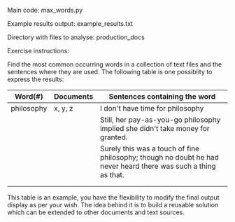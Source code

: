 
Main code: max_words.py  

Example results output: example_results.txt  

Directory with files to analyse: production_docs  


Exercise instructions:

Find the most common occurring words in a collection of text files and the sentences where they are used. The following table is one possiblity to express the results:



| Word(#)    | Documents | Sentences containing the word                                                                                                                                                                                                    |
|------------|-----------|----------------------------------------------------------------------------------------------------------------------------------------------------------------------------------------------------------------------------------|
| philosophy | x, y, z   | I don't have time for philosophy     |
|            |           | Still, her pay-as-you-go philosophy implied she didn't take money for granted.                                                                                                                                                                                                                                 |
|            |           |   Surely this was a touch of fine philosophy; though no doubt he had never heard there was such a thing as that.                                                                                                                                                                                                                               |
|            |           |                                                                                                                                                                                                                                  |
|            |           |                                                                                                                                                                                                                                  |

This table is an example, you have the flexibility to modify the final output display as per your wish.
The idea behind it is to build a reusable solution which can be extended to other documents and text sources.





